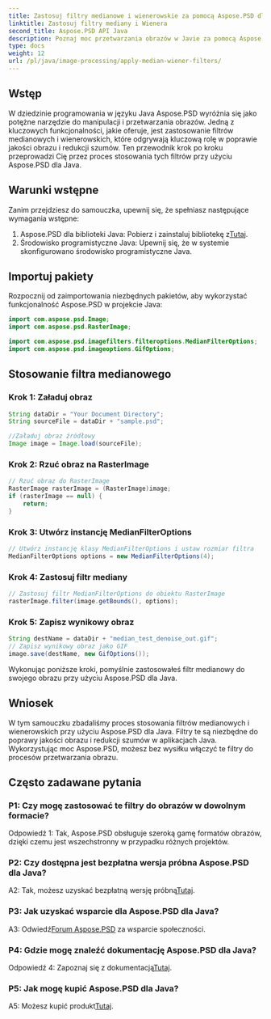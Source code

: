 ```yaml
---
title: Zastosuj filtry medianowe i wienerowskie za pomocą Aspose.PSD dla Java
linktitle: Zastosuj filtry mediany i Wienera
second_title: Aspose.PSD API Java
description: Poznaj moc przetwarzania obrazów w Javie za pomocą Aspose.PSD. Dowiedz się, jak krok po kroku zastosować filtry medianowe i wienerowskie. Popraw jakość obrazu bez wysiłku.
type: docs
weight: 12
url: /pl/java/image-processing/apply-median-wiener-filters/
---
```

## Wstęp

W dziedzinie programowania w języku Java Aspose.PSD wyróżnia się jako potężne narzędzie do manipulacji i przetwarzania obrazów. Jedną z kluczowych funkcjonalności, jakie oferuje, jest zastosowanie filtrów medianowych i wienerowskich, które odgrywają kluczową rolę w poprawie jakości obrazu i redukcji szumów. Ten przewodnik krok po kroku przeprowadzi Cię przez proces stosowania tych filtrów przy użyciu Aspose.PSD dla Java.

## Warunki wstępne

Zanim przejdziesz do samouczka, upewnij się, że spełniasz następujące wymagania wstępne:

1.  Aspose.PSD dla biblioteki Java: Pobierz i zainstaluj bibliotekę z[Tutaj](https://releases.aspose.com/psd/java/).
2. Środowisko programistyczne Java: Upewnij się, że w systemie skonfigurowano środowisko programistyczne Java.

## Importuj pakiety

Rozpocznij od zaimportowania niezbędnych pakietów, aby wykorzystać funkcjonalność Aspose.PSD w projekcie Java:

```java
import com.aspose.psd.Image;
import com.aspose.psd.RasterImage;

import com.aspose.psd.imagefilters.filteroptions.MedianFilterOptions;
import com.aspose.psd.imageoptions.GifOptions;
```

## Stosowanie filtra medianowego

### Krok 1: Załaduj obraz

```java
String dataDir = "Your Document Directory";
String sourceFile = dataDir + "sample.psd";

//Załaduj obraz źródłowy
Image image = Image.load(sourceFile);
```

### Krok 2: Rzuć obraz na RasterImage

```java
// Rzuć obraz do RasterImage
RasterImage rasterImage = (RasterImage)image;
if (rasterImage == null) {
    return;
}
```

### Krok 3: Utwórz instancję MedianFilterOptions

```java
// Utwórz instancję klasy MedianFilterOptions i ustaw rozmiar filtra
MedianFilterOptions options = new MedianFilterOptions(4);
```

### Krok 4: Zastosuj filtr mediany

```java
// Zastosuj filtr MedianFilterOptions do obiektu RasterImage
rasterImage.filter(image.getBounds(), options);
```

### Krok 5: Zapisz wynikowy obraz

```java
String destName = dataDir + "median_test_denoise_out.gif";
// Zapisz wynikowy obraz jako GIF
image.save(destName, new GifOptions());
```

Wykonując poniższe kroki, pomyślnie zastosowałeś filtr medianowy do swojego obrazu przy użyciu Aspose.PSD dla Java.

## Wniosek

W tym samouczku zbadaliśmy proces stosowania filtrów medianowych i wienerowskich przy użyciu Aspose.PSD dla Java. Filtry te są niezbędne do poprawy jakości obrazu i redukcji szumów w aplikacjach Java. Wykorzystując moc Aspose.PSD, możesz bez wysiłku włączyć te filtry do procesów przetwarzania obrazu.

## Często zadawane pytania

### P1: Czy mogę zastosować te filtry do obrazów w dowolnym formacie?

Odpowiedź 1: Tak, Aspose.PSD obsługuje szeroką gamę formatów obrazów, dzięki czemu jest wszechstronny w przypadku różnych projektów.

### P2: Czy dostępna jest bezpłatna wersja próbna Aspose.PSD dla Java?

 A2: Tak, możesz uzyskać bezpłatną wersję próbną[Tutaj](https://releases.aspose.com/).

### P3: Jak uzyskać wsparcie dla Aspose.PSD dla Java?

 A3: Odwiedź[Forum Aspose.PSD](https://forum.aspose.com/c/psd/34) za wsparcie społeczności.

### P4: Gdzie mogę znaleźć dokumentację Aspose.PSD dla Java?

 Odpowiedź 4: Zapoznaj się z dokumentacją[Tutaj](https://reference.aspose.com/psd/java/).

### P5: Jak mogę kupić Aspose.PSD dla Java?

 A5: Możesz kupić produkt[Tutaj](https://purchase.aspose.com/buy).